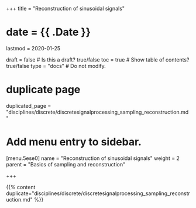 +++
title = "Reconstruction of sinusoidal signals"

# date = {{ .Date }}
lastmod = 2020-01-25

draft = false  # Is this a draft? true/false
toc = true  # Show table of contents? true/false
type = "docs"  # Do not modify.

# duplicate page
duplicated_page = "disciplines/discrete/discretesignalprocessing_sampling_reconstruction.md"

# Add menu entry to sidebar.
[menu.5ese0]
name = "Reconstruction of sinusoidal signals"
weight = 2
parent = "Basics of sampling and reconstruction"

+++

{{% content duplicate="disciplines/discrete/discretesignalprocessing_sampling_reconstruction.md" %}}

